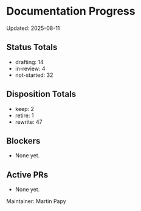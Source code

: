 # Documentation Progress

Updated: 2025-08-11

## Status Totals
- drafting: 14
- in-review: 4
- not-started: 32

## Disposition Totals
- keep: 2
- retire: 1
- rewrite: 47

## Blockers
- None yet.

## Active PRs
- None yet.

Maintainer: Martin Papy